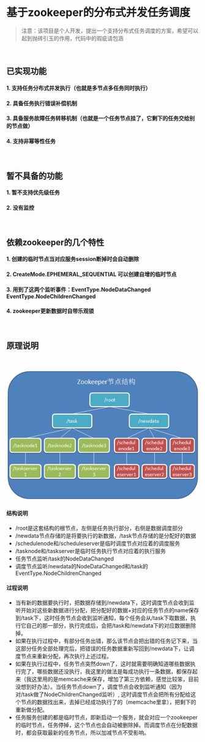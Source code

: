 

# 基于zookeeper的分布式并发任务调度

> 注意：该项目是个人开发，提出一个支持分布式任务调度的方案，希望可以起到抛砖引玉的作用，代码中的瑕疵请包涵

<br />

## 已实现功能

#### 1. 支持任务分布式并发执行（也就是多节点多任务同时执行）
#### 2. 具备任务执行错误补偿机制
#### 3. 具备服务故障任务转移机制（也就是一个任务节点挂了，它剩下的任务交给别的节点做）
#### 4. 支持非幂等性任务

<br />

## 暂不具备的功能

#### 1. 暂不支持优先级任务
#### 2. 没有监控

<br />

依赖zookeeper的几个特性
----
#### 1. 创建的临时节点当对应服务session断掉时会自动删除
#### 2. CreateMode.EPHEMERAL_SEQUENTIAL 可以创建自增的临时节点
#### 3. 用到了这两个监听事件：EventType.NodeDataChanged     EventType.NodeChildrenChanged
#### 4. zookeeper更新数据时自带乐观锁

<br />

原理说明
----
<br />

 ![](1.png)

#### 结构说明
* /root是这套结构的根节点，左侧是任务执行部分，右侧是数据调度部分
* /newdata节点存储的是将要执行的新数据，/task节点存储的是分配好的数据
* /schedulenode和/scheduleserver是临时调度节点对应着的调度服务
* /tasknode和/taskserver是临时任务执行节点对应着的执行服务
* 任务节点监听/task的NodeDataChanged
* 调度节点监听/newdata的NodeDataChanged和/task的EventType.NodeChildrenChanged

#### 过程说明

* 当有新的数据要执行时，把数据存储到/newdata下，这时调度节点会收到监听开始对这些新数据进行分配，把分配好的数据+对应的任务节点的name保存到/task下，这时任务节点会收到监听通知，每个任务会从/task下取数据，执行它自己的那一部分，执行完成后，会把/task和/newdata下的对应数据删除掉。
* 如果在执行过程中，有部分任务出错，那么该节点会把出错的任务记下来，当这部分任务全部处理完后，把错误的任务数据重新写回到/newdata下，让调度节点来重新分配，再次执行上述过程。
* 如果在执行过程中，任务节点突然down了，这时就需要明确知道哪些数据执行完了，哪些数据还没执行，我这里的做法是每成功执行一条数据，都保存起来（我这里用的是memcache来保存，增加了第三方依赖，感觉比较笨，目前没想到好办法）。当任务节点down了，调度节点会收到监听通知（因为对/task做了NodeChildrenChanged监听）, 这时调度节点会把所有分配给这个节点的数据找出来，去掉已经成功执行了的（memcache里拿），把剩下的重新做分配。
* 任务服务创建的都是临时节点，即新启动一个服务，就会对应一个zookeeper的临时节点，任务停掉，这个节点也会自动被删除掉。而调度节点在分配数据时，都会获取最新的任务节点，所以加减节点不受影响。

